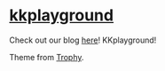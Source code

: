 # [kkplayground](http://kkplayground.com/)

Check out our blog [here](http://kkplayground.com/)! KKplayground! 

Theme from [Trophy](https://github.com/thomasvaeth/trophy-jekyll).